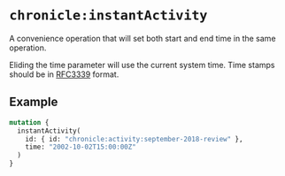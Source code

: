 # `chronicle:instantActivity`

A convenience operation that will set both start and end
time in the same operation.

Eliding the time parameter will use the current system time. Time stamps
should be in [RFC3339](https://www.rfc-editor.org/rfc/rfc3339.html) format.

## Example

```graphql
mutation {
  instantActivity(
    id: { id: "chronicle:activity:september-2018-review" },
    time: "2002-10-02T15:00:00Z"
  )
}
```
